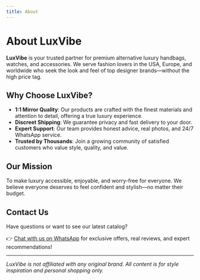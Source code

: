 ```yaml
---
title: About
---
```


# About LuxVibe

**LuxVibe** is your trusted partner for premium alternative luxury handbags, watches, and accessories. We serve fashion lovers in the USA, Europe, and worldwide who seek the look and feel of top designer brands—without the high price tag.

## Why Choose LuxVibe?
- **1:1 Mirror Quality**: Our products are crafted with the finest materials and attention to detail, offering a true luxury experience.
- **Discreet Shipping**: We guarantee privacy and fast delivery to your door.
- **Expert Support**: Our team provides honest advice, real photos, and 24/7 WhatsApp service.
- **Trusted by Thousands**: Join a growing community of satisfied customers who value style, quality, and value.

## Our Mission
To make luxury accessible, enjoyable, and worry-free for everyone. We believe everyone deserves to feel confident and stylish—no matter their budget.

## Contact Us
Have questions or want to see our latest catalog?

👉 [Chat with us on WhatsApp](https://wa.me/19088661058) for exclusive offers, real reviews, and expert recommendations!

---

*LuxVibe is not affiliated with any original brand. All content is for style inspiration and personal shopping only.*

